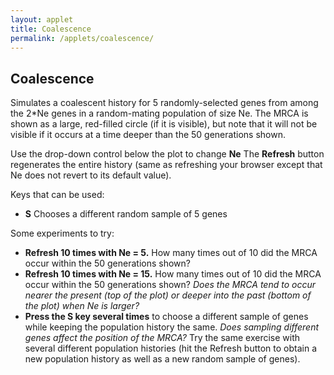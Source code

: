 ```yaml
---
layout: applet
title: Coalescence
permalink: /applets/coalescence/
---
```


## Coalescence 

Simulates a coalescent history for 5 randomly-selected genes from among the 2*Ne genes in a random-mating population of size Ne. The MRCA is shown as a large, red-filled circle (if it is visible), but note that it will not be visible if it occurs at a time deeper than the 50 generations shown.

Use the drop-down control below the plot to change **Ne** The **Refresh** button regenerates the entire history (same as refreshing your browser except that Ne does not revert to its default value).

Keys that can be used:
* **S** Chooses a different random sample of 5 genes

Some experiments to try:
* **Refresh 10 times with Ne = 5.** How many times out of 10 did the MRCA occur within the 50 generations shown? 
* **Refresh 10 times with Ne = 15.** How many times out of 10 did the MRCA occur within the 50 generations shown? _Does the MRCA tend to occur nearer the present (top of the plot) or deeper into the past (bottom of the plot) when Ne is larger?_
* **Press the S key several times** to choose a different sample of genes while keeping the population history the same. _Does sampling different genes affect the position of the MRCA?_ Try the same exercise with several different population histories (hit the Refresh button to obtain a new population history as well as a new random sample of genes).

<div id="plot"></div>
<div id="settings"></div>
<script type="text/javascript">
    // The MIT License (MIT)
    // 
    // Copyright (c) 2017 Paul O. Lewis
    // 
    // Permission is hereby granted, free of charge, to any person obtaining a copy
    // of this software and associated documentation files (the “Software”), to deal
    // in the Software without restriction, including without limitation the rights
    // to use, copy, modify, merge, publish, distribute, sublicense, and/or sell
    // copies of the Software, and to permit persons to whom the Software is
    // furnished to do so, subject to the following conditions:
    // 
    // The above copyright notice and this permission notice shall be included in all
    // copies or substantial portions of the Software.
    // 
    // THE SOFTWARE IS PROVIDED “AS IS”, WITHOUT WARRANTY OF ANY KIND, EXPRESS OR
    // IMPLIED, INCLUDING BUT NOT LIMITED TO THE WARRANTIES OF MERCHANTABILITY,
    // FITNESS FOR A PARTICULAR PURPOSE AND NONINFRINGEMENT. IN NO EVENT SHALL THE
    // AUTHORS OR COPYRIGHT HOLDERS BE LIABLE FOR ANY CLAIM, DAMAGES OR OTHER
    // LIABILITY, WHETHER IN AN ACTION OF CONTRACT, TORT OR OTHERWISE, ARISING FROM,
    // OUT OF OR IN CONNECTION WITH THE SOFTWARE OR THE USE OR OTHER DEALINGS IN THE
    // SOFTWARE.
    
    // written by Paul O. Lewis Jan. 20, 2023
    var rnseed = Math.floor(10000*Math.random())
    var lot = new Random(rnseed);
    
    // color(0) returns first predefined color of 20 total in schemeCategory20
    var defaultcolor = d3.scaleOrdinal()
        .range(d3.schemeCategory20);

    // Earth tones based on real clay pigments
    // From http://www.boomerinas.com/wp-content/uploads/2015/08/real-earth-tones-clay-pigment.jpg
    var earthcolor = d3.scaleOrdinal()
        .domain([0,11])
        .range([
            d3.rgb("#8B230D"),
            d3.rgb('#B0612A'),
            d3.rgb('#462D24'),
            d3.rgb('#84A18B'),
            d3.rgb('#E9BC5E'),
            d3.rgb('#66332C'),
            d3.rgb('#887D59'),
            d3.rgb('#D34F16'),
            d3.rgb('#976643'),
            d3.rgb('#D68D3D'),
            d3.rgb('#8C4B3A'),
            d3.rgb('#A39C90')
            ]);
    
    // width and height of svg
    var w = 700;    // total width
    var h = 600;    // total height
    var lm = 70;    // left margin
    var rm = 30;    // right margin
    var tm = 0;    // top margin
    var bm = 0;    // bottom margin
    var spacer = 20; // time labels right-justified at lm - spacer from left edge
    
    // sampled lineages
    var sampled_node_radius =  6;
    var mrca_node_color = "red";
    var sampled_node_color = "navy";
    var sampled_line_color = "navy";
    var sampled_line_thickness = 4; 
    
    // unsampled lineages
    var unsampled_node_radius =  5;
    var unsampled_node_color = "silver";
    var unsampled_line_color = "silver";
    var unsampled_line_thickness = 2;

    var untangled = true; // if true, untangle lines so they don't cross from one gen to the next
    var nodes_labeled = false; // if true, number of each node is displayed

    // application specific settings
    var Ne_cutoff = 10; // sampled_node_radius reduced if Ne > Ne_cutoff
    var Ne_choices = [5,10,15];
    var Ne_index = 0; // index of value selected at start
    var Ne = Ne_choices[Ne_index];  // number of diploid individuals

    var n = 5;  // number of genes sampled

    var T_cutoff = 20; // sampled_node_radius reduced if T > T_cutoff
    var T_choices = [20,50];
    var T_index = 1; // index of value selected at start
    var T = T_choices[T_index];  // number of generations

    var plotw = w - lm - rm;    // plot width
    var ploth = h - tm - bm;    // plot height
    //var delta = plotw/(Ne+1);  // space between adjacent individual centers
    var delta = plotw/(Ne - 2/3);  // space between adjacent individual centers
    var tincr = ploth/(T+1);   // space between generations
    var eps = delta/6;        // offset for genes within individuals
    
    // Select DIV element already created (see above) to hold SVG
    var plot_div = d3.select("div#plot");

    // Create SVG element
    var plot_svg = plot_div.append("svg")
        .attr("width", w)
        .attr("height", h);

    // Create rect outlining entire area of SVG
    plot_svg.append("rect")
        .attr("x", 0)
        .attr("y", 0)
        .attr("width", w)
        .attr("height", h)
        .attr("fill", "lavender");

    function CoalNode(i, j) {
        this.number = j;      // unique identifier for this node (index can change, but number does not)
        this.index = i,       // index of this node on its row
        this.sampled = false; // if true, part of path shown in black
        this.down = null,     // points to parent of this node
        this.up = []          // list of pointers to descendants of this node
        this.mrca = false;    // set to true for the node that is the MRCA
        }
    
    var debugShowNodes = function() {
        console.log("Matrix of nodes:");
        for (let t = 0; t < T; t++) {
            for (let i = 0; i < 2*Ne; i++) {
                console.log("  nodes[" + t + "][" + i + "]:");
                console.log(nodes[t][i]);
            }                
        }
    }

    var copyNodes = function(from, to) {
        // Deep copy
        for (let t = 0; t < T-1; t++) {
            for (let i = 0; i < 2*Ne; i++) {
                let j = from[t][i].down.index;
                to[t][i].number = from[t][i].number;
                to[t][i].index = from[t][i].index;
                to[t][i].sampled = from[t][i].sampled;
                to[t][i].mrca = from[t][i].mrca;
                to[t][i].down = to[t+1][j];
                to[t+1][j].up.push(to[t][i]);
            }
        }   
        for (let i = 0; i < 2*Ne; i++) {
            to[T-1][i].number = from[T-1][i].number;
            to[T-1][i].index = from[T-1][i].index;
            to[T-1][i].sampled = from[T-1][i].sampled;
            to[T-1][i].mrca = from[T-1][i].mrca;
        }
    }

    var nodes0 = []; 
    var nodes = []; 
    
    var rebuildNodes = function() {
        // Create matrix of CoalNode objects
        nodes0 = []; 
        nodes = []; 
        var node_number = 0;
        for (let t = 0; t < T; t++) {
            let row0 = [];
            let row = [];
            for (let i = 0; i < 2*Ne; i++) {
                row0.push(new CoalNode(i, node_number));
                row.push(new CoalNode(i, node_number));
                node_number++;
            }
            nodes0.push(row0);
            nodes.push(row);
        }
                        
        // Choose parents for each gene in each generation backward in time
        for (let t = 0; t < T-1; t++) {
            for (let i = 0; i < 2*Ne; i++) {
                let j = Math.floor(lot.uniform(0,1)*2*Ne);
                nodes[t][i].down = nodes[t+1][j];
                nodes[t+1][j].up.push(nodes[t][i]);
            }
        }   
        
        copyNodes(nodes, nodes0);
    }
        
    var indivFromGene = function(i) {
        // i  i/2  indiv
        // -------------
        // 0  0.0    0
        // 1  0.5    0
        // 2  1.0    1
        // 3  1.5    1
        // 4  2.0    2
        // 5  2.5    2
        // 6  3.0    3
        // 7  3.5    3
        // 8  4.0    4
        // 8  4.5    4
        return Math.floor(i/2);
    }

    var untangleDiagram = function() {
        // Reorder nodes for each generation (except the last) forward in time
        for (let t = T-2; t >= 0; t--) {
            nodes[t].sort(function(a, b){
                return a.down.index - b.down.index
            });
            for (let i = 0; i < 2*Ne; i++) {
                nodes[t][i].index = i;
            }
        }
    } 

    var clearSample = function() { 
        // Clean the slate, returning node numbers of nodes that were flagged as sampled
        let sampled_numbers = [];
        for (let t = 0; t < T; t++) {
            for (let i = 0; i < 2*Ne; i++) {
                if (nodes[t][i].sampled)
                    sampled_numbers.push(nodes[t][i].number);
                nodes[t][i].sampled = false;
                nodes[t][i].mrca = false;
            }
        }
        return sampled_numbers;
    }

    var reinstateSample = function(sampled_numbers) {
        clearSample();
                            
        for (let i = 0; i < 2*Ne; i++) {
            let nd = nodes[0][i];
            if (sampled_numbers.includes(nd.number)) {
                nd.sampled = true;
                for (let t = 0; t < T-1; t++) {
                    nd = nd.down;
                    nd.sampled = true;
                }
            }
        }
    }
    
    function decreasing_time(a, b) {
        let comparison = 0;
        if (a.t > b.t) {
            // a will appear before b
            comparison = -1;
        } else if (a.t < b.t) {
            // b will appear before a
            comparison = 1;
        }
        return comparison;
    }

    var resample = function() {
        clearSample();
                            
        // Start with all genes available
        let available = [];
        for (let i = 0; i < 2*Ne; i++) {
            available.push(i);
        }
        
        // Choose n nodes at time 0 to be sampled and propagate through to bottom
        // Keep track of the MRCA
        let MRCAs = [];
        for (let i = 0; i < n; i++) {
            // Choose one of the available (i.e. unsampled) genes
            let it = Math.floor(lot.uniform(0,1)*available.length);
            let which = available[it];
            
            // Remove chosen gene from the list of available genes so that
            // it is not sampled a second time
            available.splice(it, 1);
            
            // Start with the chosen gene in generation 0 and follow the 
            // sampled gene's lineage all the way down, setting sampled
            // attribute for each node along the way
            let nd = nodes[0][which];
            nd.sampled = true;
            let done = false;
            for (let t = 0; t < T-1; t++) {
                nd = nd.down;
                if (!done && nd.sampled) {
                    MRCAs.push({t:t+1, i:nd.index});
                    done = true;
                }
                nd.sampled = true;
            }
        }
        
        // Sort MRCAs so that first one has largest t
        MRCAs.sort(decreasing_time);
        let t = MRCAs[0].t;
        let i = MRCAs[0].i;
        
        // MRCAs[0] is the MRCA only if it is the only node on its row
        // that represents a sampled lineage
        let nlineages = 0;
        for (let j = 0; j < 2*Ne; j++) {
            if (nodes[t][j].sampled) {
                nlineages++;
            }
        }
        console.log("t = " + t + ", i = " + i + ", nlineages = " + nlineages);
        
        if (nlineages == 1) {
            //console.log("The MRCA: t = " + t + ", i = " + i);
            nodes[t][i].mrca = true;
        }
    }

    var refresh = function() {
        // Called when untangled is toggled or another sample is considered
        // Assume nodes and nodes0 already exist
        
        plot_svg.selectAll("line.ibd").remove();
        plot_svg.selectAll("circle.gene").remove();
        plot_svg.selectAll("text.gene").remove();
        plot_svg.selectAll("text.time").remove();
        
        sampled_node_radius = 6;
        unsampled_node_radius = 5;
        if (Ne > Ne_cutoff || T > T_cutoff) {
            sampled_node_radius -= 2;
            unsampled_node_radius -= 2;
        }
    
        // Create circle_data and line_data arrays
        let circle_data = [];      
        let line_data = [];      
        let time_data = [];      
        for (let t = 0; t < T; t++) {
            let y = (t+1)*tincr;
            time_data.push({time:t+1, y:y});
            let yy = (t+2)*tincr;
            for (let i = 0; i < 2*Ne; i++) {
                let indiv = indivFromGene(i);
                //let x = (indiv+1)*delta + (i % 2 == 0 ? -eps : eps);
                let x = eps + indiv*delta + (i % 2 == 0 ? -eps : eps);
                circle_data.push({id:nodes[t][i].number, sampled:nodes[t][i].sampled, mrca:nodes[t][i].mrca, gene:i, time:t, x:x, y:y});
                if (t < T-1) {
                    let x1 = x;
                    let y1 = y;
                    let ii = nodes[t][i].down.index;
                    let iindiv = indivFromGene(ii);
                    //let x2 = (iindiv+1)*delta + (ii % 2 == 0 ? -eps : eps);
                    let x2 = eps + iindiv*delta + (ii % 2 == 0 ? -eps : eps);
                    let y2 = yy;
                    let s = nodes[t][i].sampled;
                    line_data.push({sampled:s, x1:x1, y1:y1, x2:x2, y2:y2});
                }
            }
        }        
        
        // Create gray lines connecting genes across generations
        plot_svg.selectAll("line.ibd")
            .data(line_data)
            .enter()
            .append("line")
            .attr("class", function(d) {return d.sampled ? "ibd sampled" : "ibd unsampled";})
            .attr("x1", function(d) {return lm + d.x1;})
            .attr("y1", function(d) {return tm + d.y1;})
            .attr("x2", function(d) {return lm + d.x2;})
            .attr("y2", function(d) {return tm + d.y2;})
            .attr("stroke-width", function(d) {return d.sampled ? sampled_line_thickness : unsampled_line_thickness;})
            .attr("stroke", function(d) {return d.sampled ? sampled_line_color : unsampled_line_color;});

        // Create circles representing 2 Ne genes
        plot_svg.selectAll("circle.gene")
            .data(circle_data)
            .enter()
            .append("circle")
            .attr("id", function(d) {return "circle-id" + d.id + "g" + d.gene + "t" + d.time;})
            .attr("class", function(d) {return d.sampled ? "gene sampled" : "gene unsampled";})
            .attr("cx", function(d) {return lm + d.x;})
            .attr("cy", function(d) {return tm + d.y;})
            .attr("r", function(d) {return d.sampled ? (sampled_node_radius + (d.mrca ? 2 : 0)) : (unsampled_node_radius + (d.mrca ? 2 : 0));})
            .attr("fill", function(d) {return d.mrca ? mrca_node_color : (d.sampled ? sampled_node_color : unsampled_node_color);})
            .attr("stroke", function(d) {return d.sampled ? sampled_node_color : unsampled_node_color;});
        
        // Create text labels for each node
        plot_svg.selectAll("text.gene")
            .data(circle_data)
            .enter()
            .append("text")
            .attr("id", function(d) {return "text-id" + d.id + "g" + d.gene + "t" + d.time;})
            .attr("class", "gene")
            .attr("x", function(d) {return lm + d.x;})
            .attr("y", function(d) {return tm + d.y - 10;})
            .style("font-family", "Verdana")
            .style("font-size", 12)
            .attr("visibility", nodes_labeled ? "visible" : "hidden")
            .text(function(d) {return "nd-" + d.id;});
            
        // Use dummy text element to determine bounding box
        var dummy = plot_svg.append("text")
            .attr("id", "dummy")
            .attr("x", 0)
            .attr("y", 0)
            .style("font-family", "Verdana")
            .style("font-size", 12)
            .attr("visibility", "hidden")
            .text("99");
        var dummy_bb      = dummy.node().getBBox();
        var dummy_width   = dummy_bb.width;
        var dummy_height  = dummy_bb.height;
        var dummy_descent = dummy_bb.height + dummy_bb.y;
            
        // Create text labels for generations
        plot_svg.selectAll("text.time")
            .data(time_data)
            .enter()
            .append("text")
            .attr("id", function(d) {return "time-t" + d.time;})
            .attr("class", "time")
            .attr("x", lm - spacer)
            .attr("y", function(d) {return d.y + 0.4*(dummy_height - dummy_descent);})
            .style("text-anchor", "end")
            .style("font-family", "Verdana")
            .style("font-size", 12)
            .attr("visibility", "visible")
            .text(function(d) {return d.time;});
    }
    
    var replot = function() {
        // Called when N or T changes
        rebuildNodes();
        
        if (untangled)
            untangleDiagram();
            
        resample();
        refresh();
    }
    replot();
    
    // Listen and react to keystrokes
    // key      code  key code  key code  key code  key code
    // -------------  --------  --------  --------  --------
    // tab         9    0   48    ~  192    a   65    n   78
    // return     13    1   49    ;  186    b   66    o   79
    // shift      16    2   50    =  187    c   67    p   80
    // control    17    3   51    ,  188    d   68    q   81
    // option     18    4   52    -  189    e   69    r   82
    // command    91    5   53    .  190    f   70    s   83
    // space      32    6   54    /  191    g   71    t   84
    // leftarrow  37    7   55    \  220    h   72    u   85
    // uparrow    38    8   56    [  219    i   73    v   86
    // rightarrow 39    9   57    ]  221    j   74    w   87
    // downarrow  40              '  222    k   75    x   88
    //                                      l   76    y   89
    //                                      m   77    z   90
    function keyDown() {
        if (d3.event.keyCode == 84) {
            console.log("You pressed the T key");
            if (untangled) {
                untangled = false;
                let sampled_node_numbers = clearSample();
                copyNodes(nodes0, nodes);
                reinstateSample(sampled_node_numbers);
            }
            else {
                untangled = true;
                let sampled_node_numbers = clearSample();
                untangleDiagram();
                reinstateSample(sampled_node_numbers);
            }
            refresh();
        }
        else if (d3.event.keyCode == 76) {
            console.log("You pressed the L key");
            if (nodes_labeled) {
                nodes_labeled = false;
                d3.selectAll('text.gene').style('visibility', 'hidden');
            }
            else {
                nodes_labeled = true;
                d3.selectAll('text.gene').style('visibility', 'visible');
            }
        }
        else if (d3.event.keyCode == 83) {
            console.log("You pressed the S key");
            resample();
            refresh();
        }
        else {
            console.log("You pressed the key with key code = " + d3.event.keyCode);
        }
    }

    var addButton = function(panel, label, onfunc) {
        var control_div = panel.append("div")
            .attr("class", "control")
            .style("margin", "10px")
            .style("display", "inline-block");
        control_div.append("input")
            .attr("value",label)
            .attr("type", "button")
            .on("click", onfunc);
        }

    var addDropdown = function(panel, id, label, choices, selected_index, onfunc) {
        var control_div = panel.append("div")
            .attr("class", "control")
            .style("margin", "10px")
            .style("display", "inline-block");
        control_div.append("select")
            .attr("id", id)
            .on("change", onfunc)
            .selectAll("option")
            .data(choices)
            .enter()
            .append("option")
            .text(function(d) {return d.toFixed(0);});
        d3.select("select#" + id).property("selectedIndex", selected_index);
        control_div.append("label")
            .html("&nbsp;" + label);
        }

    var settings_div = d3.select("div#settings");
    var createSettingsPanel = function() {
        addDropdown(settings_div, "samplesize", "Ne", Ne_choices, Ne_index, function() {
            var selected_index = d3.select(this).property('selectedIndex');
            Ne = Ne_choices[selected_index];
            //delta = plotw/(Ne+1);
            delta = plotw/(Ne - 2/3);
            eps = delta/6;
            console.log("new Ne chosen: " + Ne);
            replot();
        });

        //addDropdown(settings_div, "generations", "T", T_choices, T_index, function() {
        //    var selected_index = d3.select(this).property('selectedIndex');
        //    T = T_choices[selected_index];
        //    tincr = ploth/(T+1);
        //    console.log("new T chosen: " + T);
        //    replot();
        //});

        //addButton(settings_div, "Resample", function() {
        //    resample();
        //    refresh();
        //});
            
        addButton(settings_div, "Refresh", function() {
            replot();
        });
            
    }
    createSettingsPanel();
    
    d3.select("body")
        .on("keydown", keyDown);    
</script>


